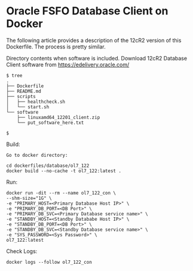 # Oracle FSFO Database Client on Docker

The following article provides a description of the 12cR2 version of this Dockerfile. The process is pretty similar.

Directory contents when software is included. Download 12cR2 Database Client software from https://edelivery.oracle.com/ 

```
$ tree
.
├── Dockerfile
├── README.md
├── scripts
│   ├── healthcheck.sh
│   └── start.sh
└── software
    ├── linuxamd64_12201_client.zip
    └── put_software_here.txt

$
```
Build:
```
Go to docker directory:

cd dockerfiles/database/ol7_122
docker build --no-cache -t ol7_122:latest .
```
Run:
```
docker run -dit --rm --name ol7_122_con \
--shm-size="1G" \
-e "PRIMARY_HOST=<Primary Database Host IP>" \
-e "PRIMARY_DB_PORT=<DB Port>" \
-e "PRIMARY_DB_SVC=<Primary Database service name>" \
-e "STANDBY_HOST=<Standby Datababe Host IP>" \
-e "STANDBY_DB_PORT=<DB Port>" \
-e "STANDBY_DB_SVC=<Standby Database service name>" \
-e "SYS_PASSWORD=<Sys Password>" \
ol7_122:latest
```   
    
Check Logs:
```   
docker logs --follow ol7_122_con
```

